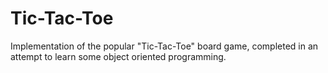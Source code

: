 # Tic-Tac-Toe
Implementation of the popular "Tic-Tac-Toe" board game, completed in an attempt to learn some object oriented programming.
